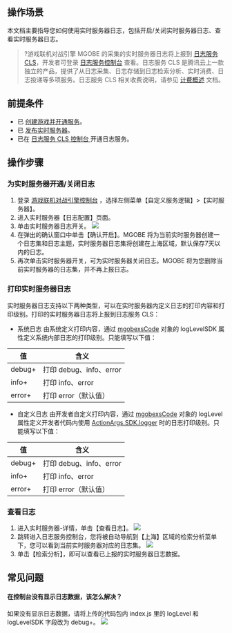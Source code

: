## 操作场景

本文档主要指导您如何使用实时服务器日志，包括开启/关闭实时服务器日志、查看实时服务器日志。

>?游戏联机对战引擎 MGOBE 的采集的实时服务器日志将上报到 [日志服务 CLS](https://cloud.tencent.com/product/cls)，开发者可登录 [日志服务控制台](https://console.cloud.tencent.com/cls) 查看。日志服务 CLS 是腾讯云上一款独立的产品，提供了从日志采集、日志存储到日志检索分析、实时消费、日志投递等多项服务。日志服务 CLS 相关收费说明，请参见 [计费概述](https://cloud.tencent.com/document/product/614/45802) 文档。

## 前提条件

- 已 [创建游戏并开通服务](https://cloud.tencent.com/document/product/1038/33299)。
- 已 [发布实时服务器](https://cloud.tencent.com/document/product/1038/34950)。
- 已在 [日志服务 CLS 控制台 ](https://console.cloud.tencent.com/cls) 开通日志服务。

## 操作步骤

### 为实时服务器开通/关闭日志

1. 登录 [游戏联机对战引擎控制台](https://console.cloud.tencent.com/mgobe) ，选择左侧菜单【自定义服务逻辑】>【实时服务器】。
2. 进入实时服务器【日志配置】页面。
3. 单击实时服务器日志开关。
![](https://main.qcloudimg.com/raw/484be31e08ef7f07944125c1995ab61e.png)
4. 在弹出的确认窗口中单击【确认开启】。MGOBE 将为当前实时服务器创建一个日志集和日志主题，实时服务器日志集将创建在上海区域，默认保存7天以内的日志。
5. 再次单击实时服务器开关，可为实时服务器关闭日志。MGOBE 将为您删除当前实时服务器的日志集，并不再上报日志。

### 打印实时服务器日志

实时服务器日志支持以下两种类型，可以在实时服务器内定义日志的打印内容和打印级别。打印的实时服务器日志将上报到日志服务 CLS：

- 系统日志
  由系统定义打印内容，通过 [mgobexsCode](https://cloud.tencent.com/document/product/1038/34956) 对象的 logLevelSDK 属性定义系统内部日志的打印级别。只能填写以下值：
<table>
<thead>
<tr>
<th>值</th>
<th>含义</th>
</tr>
</thead>
<tbody><tr>
<td>debug+</td>
<td>打印 debug、info、error</td>
</tr>
<tr>
<td>info+</td>
<td>打印 info、error</td>
</tr>
<tr>
<td>error+</td>
<td>打印 error（默认值）</td>
</tr>
</tbody></table>

- 自定义日志
  由开发者自定义打印内容，通过 [mgobexsCode](https://cloud.tencent.com/document/product/1038/34956) 对象的 logLevel 属性定义开发者代码内使用 [ActionArgs.SDK.logger](https://cloud.tencent.com/document/product/1038/34992#sdk.logger) 时的日志打印级别。只能填写以下值：
<table>
<thead>
<tr>
<th>值</th>
<th>含义</th>
</tr>
</thead>
<tbody><tr>
<td>debug+</td>
<td>打印 debug、info、error</td>
</tr>
<tr>
<td>info+</td>
<td>打印 info、error</td>
</tr>
<tr>
<td>error+</td>
<td>打印 error（默认值）</td>
</tr>
</tbody></table>

### 查看日志
1. 进入实时服务器-详情，单击【查看日志】。
![](https://main.qcloudimg.com/raw/449ee1511984fc5e8b35abbf2c9a35a0.png)
2. 跳转进入日志服务控制台，您将被自动导航到【上海】区域的检索分析菜单下，您可以看到当前实时服务器对应的日志集。
   ![](https://main.qcloudimg.com/raw/f2a4c5af8c654b1bcfb7f055abe5ef84.png)
3. 单击【检索分析】，即可以查看已上报的实时服务器日志数据。

## 常见问题
#### 在控制台没有显示日志数据，该怎么解决？
 如果没有显示日志数据，请将上传的代码包内 index.js 里的 logLevel 和 logLevelSDK 字段改为 debug+。
   ![](https://main.qcloudimg.com/raw/8637bff96ac9eb33d86559be9ccb124d.png)



